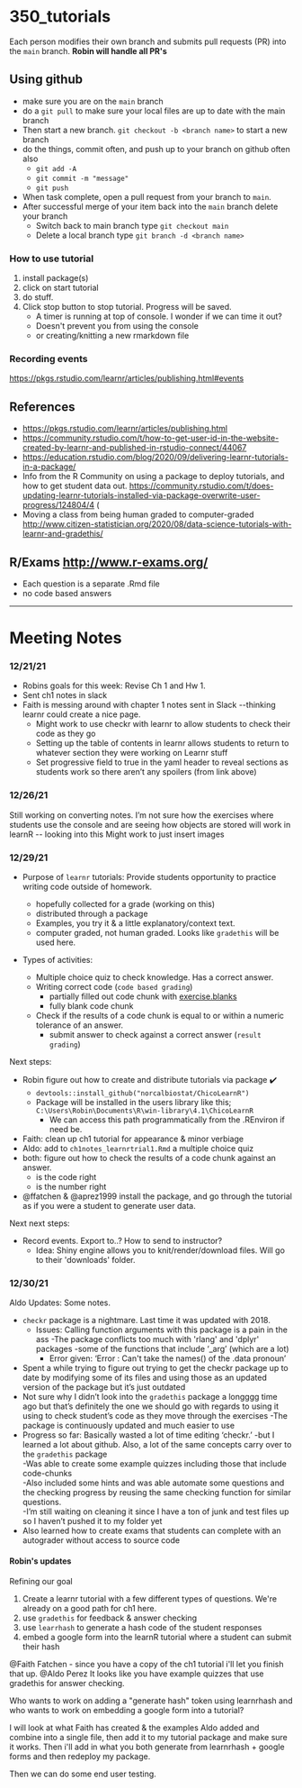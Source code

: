 # 350_tutorials

Each person modifies their own branch and submits pull requests (PR) into the `main` branch. **Robin will handle all PR's**

## Using github

* make sure you are on the `main` branch
* do a `git pull` to make sure your local files are up to date with the main branch
* Then start a new branch. `git checkout -b <branch name>` to start a new branch
* do the things, commit often, and push up to your branch on github often also
    * `git add -A`
    * `git commit -m "message"`
    * `git push`
* When task complete, open a pull request from your branch to `main`. 
* After successful merge of your item back into the `main` branch delete your branch
     * Switch back to main branch type `git checkout main`  
     * Delete a local branch type `git branch -d <branch name>`


### How to use tutorial
1. install package(s)
2. click on start tutorial
3. do stuff. 
4. Click stop button to stop tutorial. Progress will be saved. 
    - A timer is running at top of console. I wonder if we can time it out?
    - Doesn't prevent you from using the console 
    - or creating/knitting a new rmarkdown file
    
### Recording events
https://pkgs.rstudio.com/learnr/articles/publishing.html#events



## References
* https://pkgs.rstudio.com/learnr/articles/publishing.html
* https://community.rstudio.com/t/how-to-get-user-id-in-the-website-created-by-learnr-and-published-in-rstudio-connect/44067
* https://education.rstudio.com/blog/2020/09/delivering-learnr-tutorials-in-a-package/
* Info from the R Community on using a package to deploy tutorials, and how to get student data out.
https://community.rstudio.com/t/does-updating-learnr-tutorials-installed-via-package-overwrite-user-progress/124804/4 (
* Moving a class from being human graded to computer-graded http://www.citizen-statistician.org/2020/08/data-science-tutorials-with-learnr-and-gradethis/

## R/Exams http://www.r-exams.org/ 

* Each question is a separate .Rmd file
* no code based answers


----

# Meeting Notes

### 12/21/21
* Robins goals for this week: Revise Ch 1 and Hw 1.  
* Sent ch1 notes in slack
* Faith is messing around with chapter 1 notes sent in Slack --thinking learnr could create a nice page.
    * Might work to use checkr with learnr to allow students to check their code as they go
    * Setting up the table of contents in learnr allows students to return to whatever section they were working on Learnr stuff
    * Set progressive field to true in the yaml header to reveal sections as students work so there aren’t any spoilers (from link above)

### 12/26/21
Still working on converting notes. I’m not sure how the exercises where students use the console and are seeing how objects are stored will work in learnR -- looking into this
Might work to just insert images


### 12/29/21

* Purpose of `learnr` tutorials: Provide students opportunity to practice writing code outside of homework. 
    - hopefully collected for a grade (working on this)
    - distributed through a package
    - Examples, you try it & a little explanatory/context text. 
    - computer graded, not human graded. Looks like `gradethis` will be used here. 
  
* Types of activities: 
    * Multiple choice quiz to check knowledge. Has a correct answer.
    * Writing correct code (`code based grading`)
        - partially filled out code chunk with [exercise.blanks](https://rstudio.github.io/learnr/articles/exercises.html#checking-blanks)
        - fully blank code chunk
    * Check if the results of a code chunk is equal to or within a numeric tolerance of an answer. 
        - submit answer to check against a correct answer (`result grading`)

Next steps: 

* Robin figure out how to create and distribute tutorials via package :heavy_check_mark:
    - `devtools::install_github("norcalbiostat/ChicoLearnR")`
    - Package will be installed in the users library like this; `C:\Users\Robin\Documents\R\win-library\4.1\ChicoLearnR` 
        - We can access this path programmatically from the .REnviron if need be. 
* Faith: clean up ch1 tutorial for appearance & minor verbiage
* Aldo: add to `ch1notes_learnrtrial1.Rmd` a multiple choice quiz
* both: figure out how to check the results of a code chunk against an answer. 
    - is the code right
    - is the number right
* @ffatchen & @aprez1999 install the package, and go through the tutorial as if you were a student to generate user data. 


Next next steps: 

* Record events. Export to..? How to send to instructor?
    - Idea: Shiny engine allows you to knit/render/download files. Will go to their 'downloads' folder. 

### 12/30/21
Aldo Updates: Some notes. 
* `checkr` package is a nightmare. Last time it was updated with 2018.
	- Issues: Calling function arguments with this package is a pain in the ass
	-The package conflicts too much with 'rlang' and 'dplyr' packages
		-some of the functions that include ‘_arg’ (which are a lot)
		- Error given: ‘Error : Can't take the names() of the .data pronoun’
* Spent a while trying to figure out trying to get the checkr package up to date by modifying some of its files and using those as an updated version of the package but it’s just outdated
* Not sure why I didn’t look into the `gradethis` package a longggg time ago but that’s definitely the one we should go with regards to using it using to check student’s code as they move through the exercises
	-The package is continuously updated and much easier to use
* Progress so far: Basically wasted a lot of time editing ‘checkr.’
	-but I learned a lot about github. Also, a lot of the same concepts carry over to the `gradethis` package  
	-Was able to create some example quizzes including those that include code-chunks  
	-Also included some hints and was able automate some questions and the checking progress by reusing the same checking function for similar questions.  
	-I’m still waiting on cleaning it since I have a ton of junk and test files up so I haven’t pushed it to my folder yet  
* Also learned how to create exams that students can complete with an autograder without access to source code

#### Robin's updates ####
Refining our goal

1. Create a learnr tutorial with a few different types of questions. We're already on a good path for ch1 here.
2. use `gradethis` for feedback & answer checking
3. use `learrhash` to generate a hash code of the student responses
4. embed a google form into the learnR tutorial where a student can submit their hash

@Faith Fatchen - since you have a copy of the ch1 tutorial i'll let you finish that up.
@Aldo Perez It looks like you have example quizzes that use gradethis for answer checking.

Who wants to work on adding a "generate hash" token using learnrhash and who wants to work on embedding a google form into a tutorial?

I will look at what Faith has created & the examples Aldo added and combine into a single file, then add it to my tutorial package and make sure it works. Then i'll add in what you both generate from learnrhash + google forms and then redeploy my package.

Then we can do some end user testing.

 

